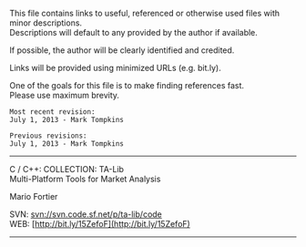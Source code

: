 This file contains links to useful, referenced or otherwise used files with minor descriptions.  
Descriptions will default to any provided by the author if available.
  
If possible, the author will be clearly identified and credited.

Links will be provided using minimized URLs (e.g. bit.ly).

One of the goals for this file is to make finding references fast.  
Please use maximum brevity.


	Most recent revision:
	July 1, 2013 - Mark Tompkins

	Previous revisions:
	July 1, 2013 - Mark Tompkins


--------------------------------------------------------
C / C++: COLLECTION: TA-Lib  
Multi-Platform Tools for Market Analysis

Mario Fortier  

SVN: [svn://svn.code.sf.net/p/ta-lib/code](svn://svn.code.sf.net/p/ta-lib/code)  
WEB: [http://bit.ly/15ZefoF](http://bit.ly/15ZefoF)

--------------------------------------------------------
